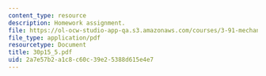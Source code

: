 ```yaml
---
content_type: resource
description: Homework assignment.
file: https://ol-ocw-studio-app-qa.s3.amazonaws.com/courses/3-91-mechanical-behavior-of-plastics-spring-2007/2a7e57b2a1c8c60c39e25388d615e4e7_30p15_5.pdf
file_type: application/pdf
resourcetype: Document
title: 30p15_5.pdf
uid: 2a7e57b2-a1c8-c60c-39e2-5388d615e4e7
---
```

